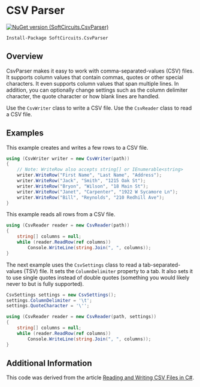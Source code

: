 # CSV Parser

[![NuGet version (SoftCircuits.CsvParser)](https://img.shields.io/nuget/v/SoftCircuits.CsvParser.svg?style=flat-square)](https://www.nuget.org/packages/SoftCircuits.CsvParser/)

```
Install-Package SoftCircuits.CsvParser
```

## Overview

CsvParser makes it easy to work with comma-separated-values (CSV) files. It supports column values that contain commas, quotes or other special characters. It even supports column values that span multiple lines. In addition, you can optionally change settings such as the column delimiter character, the quote character or how blank lines are handled.

Use the `CsvWriter` class to write a CSV file. Use the `CsvReader` class to read a CSV file.

## Examples

This example creates and writes a few rows to a CSV file.

```cs
using (CsvWriter writer = new CsvWriter(path))
{
    // Note: WriteRow also accepts string[] or IEnumerable<string>
    writer.WriteRow("First Name", "Last Name", "Address");
    writer.WriteRow("Jack", "Smith", "1215 Oak St");
    writer.WriteRow("Bryon", "Wilson", "18 Main St");
    writer.WriteRow("Janet", "Carpenter", "1922 W Sycamore Ln");
    writer.WriteRow("Bill", "Reynolds", "210 Redhill Ave");
}
```

This example reads all rows from a CSV file.

```cs
using (CsvReader reader = new CsvReader(path))
{
    string[] columns = null;
    while (reader.ReadRow(ref columns))
        Console.WriteLine(string.Join(", ", columns));
}
```

The next example uses the `CsvSettings` class to read a tab-separated-values (TSV) file. It sets the `ColumnDelimiter` property to a tab. It also sets it to use single quotes instead of double quotes (something you would likely never to but is fully supported).

```cs
CsvSettings settings = new CsvSettings();
settings.ColumnDelimiter = '\t';
settings.QuoteCharacter = '\'';

using (CsvReader reader = new CsvReader(path, settings))
{
    string[] columns = null;
    while (reader.ReadRow(ref columns))
        Console.WriteLine(string.Join(", ", columns));
}
```

## Additional Information

This code was derived from the article [Reading and Writing CSV Files in C#](http://www.blackbeltcoder.com/Articles/files/reading-and-writing-csv-files-in-c).
